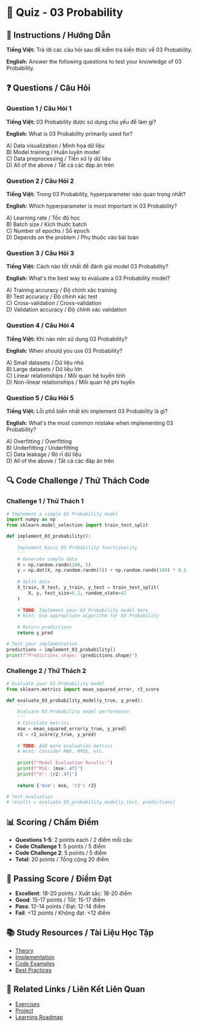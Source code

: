 # 🧠 Quiz - 03 Probability

## 📝 Instructions / Hướng Dẫn

**Tiếng Việt:** Trả lời các câu hỏi sau để kiểm tra kiến thức về 03 Probability.

**English:** Answer the following questions to test your knowledge of 03 Probability.

## ❓ Questions / Câu Hỏi

### Question 1 / Câu Hỏi 1
**Tiếng Việt:** 03 Probability được sử dụng chủ yếu để làm gì?

**English:** What is 03 Probability primarily used for?

A) Data visualization / Minh họa dữ liệu  
B) Model training / Huấn luyện model  
C) Data preprocessing / Tiền xử lý dữ liệu  
D) All of the above / Tất cả các đáp án trên

### Question 2 / Câu Hỏi 2
**Tiếng Việt:** Trong 03 Probability, hyperparameter nào quan trọng nhất?

**English:** Which hyperparameter is most important in 03 Probability?

A) Learning rate / Tốc độ học  
B) Batch size / Kích thước batch  
C) Number of epochs / Số epoch  
D) Depends on the problem / Phụ thuộc vào bài toán

### Question 3 / Câu Hỏi 3
**Tiếng Việt:** Cách nào tốt nhất để đánh giá model 03 Probability?

**English:** What's the best way to evaluate a 03 Probability model?

A) Training accuracy / Độ chính xác training  
B) Test accuracy / Độ chính xác test  
C) Cross-validation / Cross-validation  
D) Validation accuracy / Độ chính xác validation

### Question 4 / Câu Hỏi 4
**Tiếng Việt:** Khi nào nên sử dụng 03 Probability?

**English:** When should you use 03 Probability?

A) Small datasets / Dữ liệu nhỏ  
B) Large datasets / Dữ liệu lớn  
C) Linear relationships / Mối quan hệ tuyến tính  
D) Non-linear relationships / Mối quan hệ phi tuyến

### Question 5 / Câu Hỏi 5
**Tiếng Việt:** Lỗi phổ biến nhất khi implement 03 Probability là gì?

**English:** What's the most common mistake when implementing 03 Probability?

A) Overfitting / Overfitting  
B) Underfitting / Underfitting  
C) Data leakage / Rò rỉ dữ liệu  
D) All of the above / Tất cả các đáp án trên

## 🔍 Code Challenge / Thử Thách Code

### Challenge 1 / Thử Thách 1
```python
# Implement a simple 03 Probability model
import numpy as np
from sklearn.model_selection import train_test_split

def implement_03_probability():
    '''
    Implement basic 03 Probability functionality
    '''
    # Generate sample data
    X = np.random.randn(100, 5)
    y = np.dot(X, np.random.randn(5)) + np.random.randn(100) * 0.1
    
    # Split data
    X_train, X_test, y_train, y_test = train_test_split(
        X, y, test_size=0.2, random_state=42
    )
    
    # TODO: Implement your 03 Probability model here
    # Hint: Use appropriate algorithm for 03 Probability
    
    # Return predictions
    return y_pred

# Test your implementation
predictions = implement_03_probability()
print(f"Predictions shape: {predictions.shape}")
```

### Challenge 2 / Thử Thách 2
```python
# Evaluate your 03 Probability model
from sklearn.metrics import mean_squared_error, r2_score

def evaluate_03_probability_model(y_true, y_pred):
    '''
    Evaluate 03 Probability model performance
    '''
    # Calculate metrics
    mse = mean_squared_error(y_true, y_pred)
    r2 = r2_score(y_true, y_pred)
    
    # TODO: Add more evaluation metrics
    # Hint: Consider MAE, RMSE, etc.
    
    print(f"Model Evaluation Results:")
    print(f"MSE: {mse:.4f}")
    print(f"R²: {r2:.4f}")
    
    return {'mse': mse, 'r2': r2}

# Test evaluation
# results = evaluate_03_probability_model(y_test, predictions)
```

## 📊 Scoring / Chấm Điểm

- **Questions 1-5**: 2 points each / 2 điểm mỗi câu
- **Code Challenge 1**: 5 points / 5 điểm
- **Code Challenge 2**: 5 points / 5 điểm
- **Total**: 20 points / Tổng cộng 20 điểm

## 🎯 Passing Score / Điểm Đạt

- **Excellent**: 18-20 points / Xuất sắc: 18-20 điểm
- **Good**: 15-17 points / Tốt: 15-17 điểm  
- **Pass**: 12-14 points / Đạt: 12-14 điểm
- **Fail**: <12 points / Không đạt: <12 điểm

## 📚 Study Resources / Tài Liệu Học Tập

- [Theory](./THEORY_03_probability.md)
- [Implementation](./IMPLEMENTATION_03_probability.md)
- [Code Examples](./CODE_EXAMPLES_03_probability.md)
- [Best Practices](./BEST_PRACTICES_03_probability.md)

## 🔗 Related Links / Liên Kết Liên Quan

- [Exercises](./EXERCISES_03_probability.md)
- [Project](./PROJECT_03_probability.md)
- [Learning Roadmap](./LEARNING_ROADMAP_03_probability.md)
